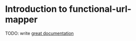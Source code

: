 # Introduction to functional-url-mapper

TODO: write [great documentation](http://jacobian.org/writing/great-documentation/what-to-write/)
